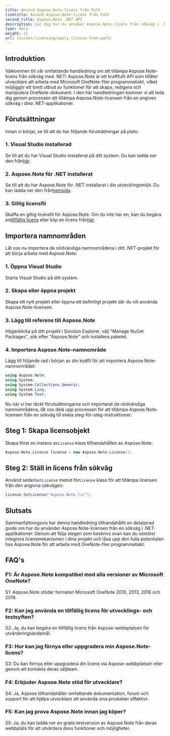 ```yaml
---
title: Använd Aspose.Note-licens från Path
linktitle: Använd Aspose.Note-licens från Path
second_title: Aspose.Note .NET API
description: Lär dig hur du ansöker Aspose.Note-licens från sökväg i .NET-applikationer. Lås upp den fulla potentialen av OneNote-filmanipulation med Aspose.Note.
type: docs
weight: 11
url: /sv/net/licensing/apply-license-from-path/
---
```

## Introduktion

Välkommen till vår omfattande handledning om att tillämpa Aspose.Note-licens från sökväg med .NET! Aspose.Note är ett kraftfullt API som tillåter utvecklare att arbeta med Microsoft OneNote-filer programmatiskt, vilket möjliggör ett brett utbud av funktioner för att skapa, redigera och manipulera OneNote-dokument. I den här handledningen kommer vi att leda dig genom processen att tillämpa Aspose.Note-licensen från en angiven sökväg i dina .NET-applikationer.

## Förutsättningar

Innan vi börjar, se till att du har följande förutsättningar på plats:

### 1. Visual Studio installerad

 Se till att du har Visual Studio installerat på ditt system. Du kan ladda ner den från[här](https://visualstudio.microsoft.com/downloads/).

### 2. Aspose.Note för .NET installerat

 Se till att du har Aspose.Note för .NET installerat i din utvecklingsmiljö. Du kan ladda ner den från[hemsida](https://releases.aspose.com/note/net/).

### 3. Giltig licensfil

 Skaffa en giltig licensfil för Aspose.Note. Om du inte har en, kan du begära en[tillfällig licens](https://purchase.aspose.com/temporary-license/) eller köp en licens från[här](https://purchase.aspose.com/buy).

## Importera namnområden

Låt oss nu importera de nödvändiga namnområdena i ditt .NET-projekt för att börja arbeta med Aspose.Note:

### 1. Öppna Visual Studio

Starta Visual Studio på ditt system.

### 2. Skapa eller öppna projekt

Skapa ett nytt projekt eller öppna ett befintligt projekt där du vill använda Aspose.Note-licensen.

### 3. Lägg till referens till Aspose.Note

Högerklicka på ditt projekt i Solution Explorer, välj "Manage NuGet Packages", sök efter "Aspose.Note" och installera paketet.

### 4. Importera Aspose.Note-namnområde

Lägg till följande rad i början av din kodfil för att importera Aspose.Note-namnområdet:

```csharp
using Aspose.Note;
using System;
using System.Collections.Generic;
using System.Linq;
using System.Text;
```

Nu när vi har täckt förutsättningarna och importerat de nödvändiga namnområdena, låt oss dela upp processen för att tillämpa Aspose.Note-licensen från en sökväg till enkla steg-för-steg-instruktioner:

## Steg 1: Skapa licensobjekt

 Skapa först en instans av`License` klass tillhandahållen av Aspose.Note:

```csharp
Aspose.Note.License license = new Aspose.Note.License();
```

## Steg 2: Ställ in licens från sökväg

 Använd sedan`SetLicense` metod för`License` klass för att tillämpa licensen från den angivna sökvägen:

```csharp
license.SetLicense("Aspose.Note.lic");
```

## Slutsats

Sammanfattningsvis har denna handledning tillhandahållit en detaljerad guide om hur du använder Aspose.Note-licensen från en sökväg i .NET-applikationer. Genom att följa stegen som beskrivs ovan kan du sömlöst integrera licensmekanismen i dina projekt och låsa upp den fulla potentialen hos Aspose.Note för att arbeta med OneNote-filer programmatiskt.

## FAQ's

### F1: Är Aspose.Note kompatibel med alla versioner av Microsoft OneNote?

S1: Aspose.Note stöder formaten Microsoft OneNote 2010, 2013, 2016 och 2019.

### F2: Kan jag använda en tillfällig licens för utvecklings- och testsyften?

S2: Ja, du kan begära en tillfällig licens från Aspose-webbplatsen för utvärderingsändamål.

### F3: Hur kan jag förnya eller uppgradera min Aspose.Note-licens?

S3: Du kan förnya eller uppgradera din licens via Aspose-webbplatsen eller genom att kontakta deras säljteam.

### F4: Erbjuder Aspose.Note stöd för utvecklare?

S4: Ja, Aspose tillhandahåller omfattande dokumentation, forum och support för att hjälpa utvecklare att använda sina produkter effektivt.

### F5: Kan jag prova Aspose.Note innan jag köper?

S5: Ja, du kan ladda ner en gratis testversion av Aspose.Note från deras webbplats för att utvärdera dess funktioner och möjligheter.
